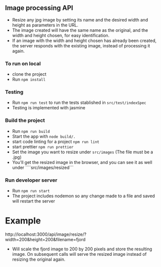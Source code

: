 ## Image processing API
- Resize any jpg image by setting its name and the desired width and height as parameters in the URL.
- The image created will have the same name as the original, and the width and height chosen, for easy identification.
- If an image with the width and height chosen has already been created, the server responds with the existing image, instead of processing it again.

### To run on local
- clone the project
- Run ```npm install```

### Testing
- Run ```npm run test``` to run the tests stablished in ```src/test/indexSpec```
- Testing is implemented with jasmine

### Build the project
- Run ```npm run build```
- Start the app with ```node build/.```
- start code linting for a project ```npm run lint```
- start prettier ```npm run prettier```
- Set the image you want to resize under ```src/images``` (The file must be a .jpg)
- You'll get the resized image in the browser, and you can see it as well under ````src/images/resized```

### Run developer server
- Run ```npm run start```
- The project includes nodemon so any change made to a file and saved will restart the server

# Example

http://localhost:3000/api/image/resize/?width=200&height=200&filename=fjord 
- Will scale the fjord image to 200 by 200 pixels and store the resulting image. On subsequent calls will serve the resized image instead of resizing the original again.
